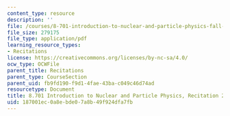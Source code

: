 ```yaml
---
content_type: resource
description: ''
file: /courses/8-701-introduction-to-nuclear-and-particle-physics-fall-2020/187001ec0a8ebde07a8b49f924dfa7fb_MIT8_701f20_rec2.pdf
file_size: 279175
file_type: application/pdf
learning_resource_types:
- Recitations
license: https://creativecommons.org/licenses/by-nc-sa/4.0/
ocw_type: OCWFile
parent_title: Recitations
parent_type: CourseSection
parent_uid: fb9fd190-f9d1-4fae-43ba-c049c46d74ad
resourcetype: Document
title: 8.701 Introduction to Nuclear and Particle Physics, Recitation 2
uid: 187001ec-0a8e-bde0-7a8b-49f924dfa7fb
---
```

